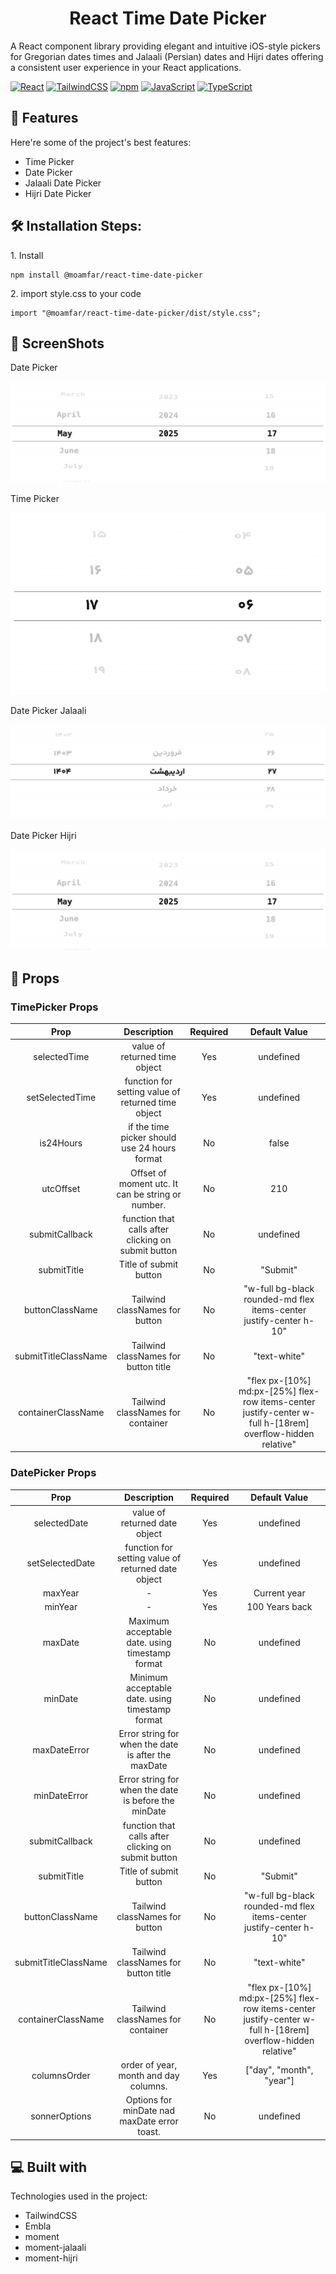 <h1 align="center" id="title">React Time Date Picker</h1>

<p id="description">A React component library providing elegant and intuitive iOS-style pickers for Gregorian dates times and Jalaali (Persian) dates and Hijri dates offering a consistent user experience in your React applications.</p>

[![React](https://img.shields.io/badge/React-%2320232a.svg?logo=react&logoColor=%2361DAFB)](#)
[![TailwindCSS](https://img.shields.io/badge/Tailwind%20CSS-%2338B2AC.svg?logo=tailwind-css&logoColor=white)](#)
[![npm](https://img.shields.io/badge/npm-CB3837?logo=npm&logoColor=fff)](#)
[![JavaScript](https://img.shields.io/badge/JavaScript-F7DF1E?logo=javascript&logoColor=000)](#)
[![TypeScript](https://img.shields.io/badge/TypeScript-3178C6?logo=typescript&logoColor=fff)](#)

<h2>🧐 Features</h2>

Here're some of the project's best features:

- Time Picker
- Date Picker
- Jalaali Date Picker
- Hijri Date Picker

<h2>🛠️ Installation Steps:</h2>

<p>1. Install</p>

```
npm install @moamfar/react-time-date-picker
```

<p>2. import style.css to your code  </p>

```
import "@moamfar/react-time-date-picker/dist/style.css";
```

<h2>📸 ScreenShots</h2>

<p>Date Picker</p>

![Date Picker](./screenshot/DatePicker.png)

<p>Time Picker</p>

![Time Picker](./screenshot/TimePicker.png)

<p>Date Picker Jalaali</p>

![Date Picker Jalaali](./screenshot/Jalaali.png)

<p>Date Picker Hijri</p>

![Date Picker Hijri](./screenshot/Hijri.png)

<h2>🔴 Props</h2>

<h3>TimePicker Props</h3>

|         Prop         |                     Description                     | Required |                                               Default Value                                                |
| :------------------: | :-------------------------------------------------: | :------: | :--------------------------------------------------------------------------------------------------------: |
|     selectedTime     |            value of returned time object            |   Yes    |                                                 undefined                                                  |
|   setSelectedTime    | function for setting value of returned time object  |   Yes    |                                                 undefined                                                  |
|      is24Hours       |    if the time picker should use 24 hours format    |    No    |                                                   false                                                    |
|      utcOffset       |  Offset of moment utc. It can be string or number.  |    No    |                                                    210                                                     |
|    submitCallback    | function that calls after clicking on submit button |    No    |                                                 undefined                                                  |
|     submitTitle      |               Title of submit button                |    No    |                                                  "Submit"                                                  |
|   buttonClassName    |           Tailwind classNames for button            |    No    |                     "w-full bg-black rounded-md flex items-center justify-center h-10"                     |
| submitTitleClassName |        Tailwind classNames for button title         |    No    |                                                "text-white"                                                |
|  containerClassName  |          Tailwind classNames for container          |    No    | "flex px-[10%] md:px-[25%] flex-row items-center justify-center w-full h-[18rem] overflow-hidden relative" |

<h3>DatePicker Props</h3>

|         Prop         |                     Description                      | Required |                                               Default Value                                                |
| :------------------: | :--------------------------------------------------: | :------: | :--------------------------------------------------------------------------------------------------------: |
|     selectedDate     |            value of returned date object             |   Yes    |                                                 undefined                                                  |
|   setSelectedDate    |  function for setting value of returned date object  |   Yes    |                                                 undefined                                                  |
|       maxYear        |                          -                           |   Yes    |                                                Current year                                                |
|       minYear        |                          -                           |   Yes    |                                               100 Years back                                               |
|       maxDate        |   Maximum acceptable date. using timestamp format    |    No    |                                                 undefined                                                  |
|       minDate        |   Minimum acceptable date. using timestamp format    |    No    |                                                 undefined                                                  |
|     maxDateError     | Error string for when the date is after the maxDate  |    No    |                                                 undefined                                                  |
|     minDateError     | Error string for when the date is before the minDate |    No    |                                                 undefined                                                  |
|    submitCallback    | function that calls after clicking on submit button  |    No    |                                                 undefined                                                  |
|     submitTitle      |                Title of submit button                |    No    |                                                  "Submit"                                                  |
|   buttonClassName    |            Tailwind classNames for button            |    No    |                     "w-full bg-black rounded-md flex items-center justify-center h-10"                     |
| submitTitleClassName |         Tailwind classNames for button title         |    No    |                                                "text-white"                                                |
|  containerClassName  |          Tailwind classNames for container           |    No    | "flex px-[10%] md:px-[25%] flex-row items-center justify-center w-full h-[18rem] overflow-hidden relative" |
|     columnsOrder     |        order of year, month and day columns.         |   Yes    |                                          ["day", "month", "year"]                                          |
|    sonnerOptions     |     Options for minDate nad maxDate error toast.     |    No    |                                                 undefined                                                  |

<h2>💻 Built with</h2>

Technologies used in the project:

- TailwindCSS
- Embla
- moment
- moment-jalaali
- moment-hijri
